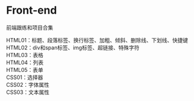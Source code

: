 # Front-end
前端跟练和项目合集
<p>HTML01：标题、段落标签、换行标签、加粗、倾斜、删除线、下划线、快捷键 <br>
HTML02：div和span标签、img标签、超链接、特殊字符 <br>
HTML03：表格 <br>
HTML04：列表 <br>
HTML05：表单 <br>
CSS01：选择器 <br>
CSS02：字体属性 <br>
CSS03：文本属性 </P>
